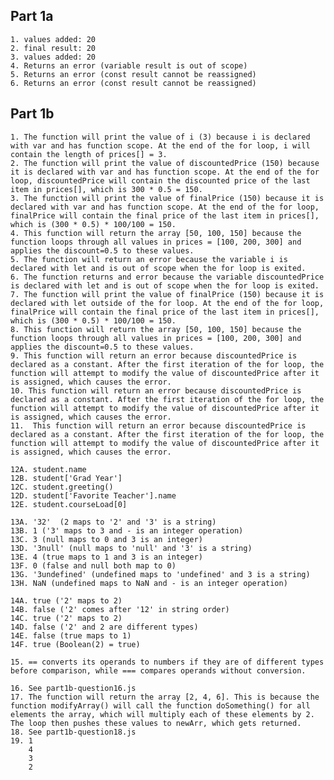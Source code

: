 ## Part 1a

    1. values added: 20
    2. final result: 20
    3. values added: 20
    4. Returns an error (variable result is out of scope)
    5. Returns an error (const result cannot be reassigned)
    6. Returns an error (const result cannot be reassigned)

## Part 1b

    1. The function will print the value of i (3) because i is declared with var and has function scope. At the end of the for loop, i will contain the length of prices[] = 3. 
    2. The function will print the value of discountedPrice (150) because it is declared with var and has function scope. At the end of the for loop, discountedPrice will contain the discounted price of the last item in prices[], which is 300 * 0.5 = 150. 
    3. The function will print the value of finalPrice (150) because it is declared with var and has function scope. At the end of the for loop, finalPrice will contain the final price of the last item in prices[], which is (300 * 0.5) * 100/100 = 150. 
    4. This function will return the array [50, 100, 150] because the function loops through all values in prices = [100, 200, 300] and applies the discount=0.5 to these values. 
    5. The function will return an error because the variable i is declared with let and is out of scope when the for loop is exited. 
    6. The function returns and error because the variable discountedPrice is declared with let and is out of scope when the for loop is exited. 
    7. The function will print the value of finalPrice (150) because it is declared with let outside of the for loop. At the end of the for loop, finalPrice will contain the final price of the last item in prices[], which is (300 * 0.5) * 100/100 = 150. 
    8. This function will return the array [50, 100, 150] because the function loops through all values in prices = [100, 200, 300] and applies the discount=0.5 to these values. 
    9. This function will return an error because discountedPrice is declared as a constant. After the first iteration of the for loop, the function will attempt to modify the value of discountedPrice after it is assigned, which causes the error. 
    10. This function will return an error because discountedPrice is declared as a constant. After the first iteration of the for loop, the function will attempt to modify the value of discountedPrice after it is assigned, which causes the error. 
    11.  This function will return an error because discountedPrice is declared as a constant. After the first iteration of the for loop, the function will attempt to modify the value of discountedPrice after it is assigned, which causes the error. 
   
    12A. student.name
    12B. student['Grad Year']
    12C. student.greeting()
    12D. student['Favorite Teacher'].name
    12E. student.courseLoad[0]

    13A. '32'  (2 maps to '2' and '3' is a string)
    13B. 1 ('3' maps to 3 and - is an integer operation)
    13C. 3 (null maps to 0 and 3 is an integer)
    13D. '3null' (null maps to 'null' and '3' is a string)
    13E. 4 (true maps to 1 and 3 is an integer)
    13F. 0 (false and null both map to 0)
    13G. '3undefined' (undefined maps to 'undefined' and 3 is a string) 
    13H. NaN (undefined maps to NaN and - is an integer operation)

    14A. true ('2' maps to 2)
    14B. false ('2' comes after '12' in string order)
    14C. true ('2' maps to 2)
    14D. false ('2' and 2 are different types)
    14E. false (true maps to 1)
    14F. true (Boolean(2) = true)

    15. == converts its operands to numbers if they are of different types before comparison, while === compares operands without conversion. 

    16. See part1b-question16.js
    17. The function will return the array [2, 4, 6]. This is because the function modifyArray() will call the function doSomething() for all elements the array, which will multiply each of these elements by 2. The loop then pushes these values to newArr, which gets returned. 
    18. See part1b-question18.js
    19. 1
        4
        3
        2
     
